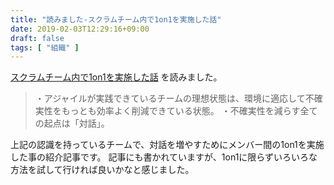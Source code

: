 ```yaml
---
title: "読みました-スクラムチーム内で1on1を実施した話"
date: 2019-02-03T12:29:16+09:00
draft: false
tags: [ "組織" ]
---
```


[スクラムチーム内で1on1を実施した話](http://engineer.crowdworks.jp/entry/2019/01/28/184113) を読みました。


> ・アジャイルが実践できているチームの理想状態は、環境に適応して不確実性をもっとも効率よく削減できている状態。
> ・不確実性を減らす全ての起点は「対話」。

上記の認識を持っているチームで、対話を増やすためにメンバー間の1on1を実施した事の紹介記事です。
記事にも書かれていますが、1on1に限らずいろいろな方法を試して行ければ良いかなと感じました。
